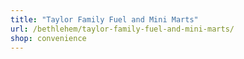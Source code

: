 ```yaml
---
title: "Taylor Family Fuel and Mini Marts"
url: /bethlehem/taylor-family-fuel-and-mini-marts/
shop: convenience
---
```

